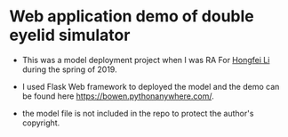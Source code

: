 # Web application demo of double eyelid simulator
 - This was a model deployment project when I was RA For [Hongfei Li](https://www.hongfei-business.com/) during the spring of 2019.

 - I used Flask Web framework to deployed the model and the demo can be found here https://bowen.pythonanywhere.com/.

 - the model file is not included in the repo to protect the author's copyright.
